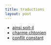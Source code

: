 ```yaml
---
title: traductions
layout: post
---
```


- [ainsi soit-il](traductions/ainsi_soit_il.html)
- [charme chtonien](traductions/charme_chtonien.html)
- [conflit constant](traductions/conflit_constant.html)
